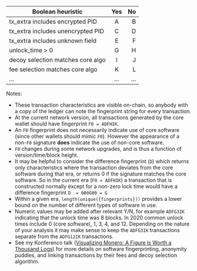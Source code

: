 | Boolean heuristic | Yes | No| 
| ------------- |:-------------:| -----:|
| tx_extra includes encrypted PID | A | B | 
| tx_extra includes unencrypted PID | C | D |
| tx_extra includes unknown field | E | F |
| unlock_time > 0 | G | H | 
| decoy selection matches core algo | I | J |
| fee selection matches core algo | K | L |
| ... | ... | ... |

Notes:
-  These transaction characteristics are visible on-chain, so anybody with a copy of the ledger can note the fingerprint string for every transaction.
-  At the current network version, all transactions generated by the core wallet should have fingerprint `F0 = ADFHIK`.
-  An `F0` fingerprint does not necessarily indicate use of core software (since other wallets should mimic `F0`). However the appearance of a non-`F0` signature __does__ indicate the use of non-core software.
-  `F0` changes during some network upgrades, and is thus a function of version/time/block height. 
-  It may be helpful to consider the difference fingerprint (`D`) which returns only characteristics where the transaction deviates from the core software during that era, or returns 0 if the signature matches the core software. So in the current era (`F0 = ADFHIK`) a transaction that is constructed normally except for a non-zero lock time would have a difference fingerprint `D  = 000G00 = G`
-  Within a given era, `length(unique({fingerprints}))` provides a lower bound on the number of different types of software in use.
-  Numeric values may be added after relevant Y/N, for example `ADFG3IK` indicating that the unlock time was 8 blocks. In 2020 common unlock times include 0 (core software), 1, 3, 4, and 12. Depending on the nature of your analysis it may make sense to keep the `ADFG3IK` transactions separate from the `ADFG12IK` transactions.
-  See my Konferenco talk ([Visualizing Monero: A Figure is Worth a Thousand Logs](https://www.youtube.com/watch?v=XIrqyxU3k5Q)) for more details on software fingerprinting, anonymity puddles, and linking transactions by their fees and decoy selection algorithm. 
